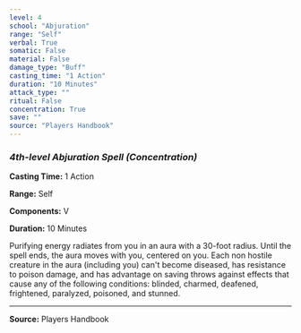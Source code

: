 ```yaml
---
level: 4
school: "Abjuration"
range: "Self"
verbal: True
somatic: False
material: False
damage_type: "Buff"
casting_time: "1 Action"
duration: "10 Minutes"
attack_type: ""
ritual: False
concentration: True
save: ""
source: "Players Handbook"
---
```


### *4th-level Abjuration Spell* *(Concentration)*

**Casting Time:** 1 Action

**Range:** Self

**Components:** V

**Duration:** 10 Minutes

Purifying energy radiates from you in an aura with a 30-foot radius. Until the spell ends, the aura moves with you, centered on you. Each non hostile creature in the aura (including you) can't become diseased, has resistance to poison damage, and has advantage on saving throws against effects that cause any of the following conditions: blinded, charmed, deafened, frightened, paralyzed, poisoned, and stunned.

---
**Source:** Players Handbook
